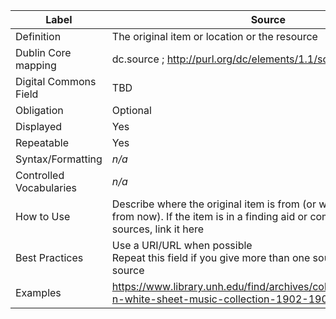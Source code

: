 | Label                   | Source                                                                                                                                                      |
| ----------------------- | ----------------------------------------------------------------------------------------------------------------------------------------------------------- |
| Definition              | The original item or location or the resource                                                                                                               |
| Dublin Core mapping     | dc.source ; <http://purl.org/dc/elements/1.1/source>                                                                                                        |
| Digital Commons Field   | TBD                                                                                                                                                         |
| Obligation              | Optional                                                                                                                                                    |
| Displayed               | Yes                                                                                                                                                         |
| Repeatable              | Yes                                                                                                                                                         |
| Syntax/Formatting       | _n/a_                                                                                                                                                       |
| Controlled Vocabularies | _n/a_                                                                                                                                                       |
| How to Use              | Describe where the original item is from (or where it can be linked from now). If the item is in a finding aid or comes from external sources, link it here |
| Best Practices          | Use a URI/URL when possible<br/>Repeat this field if you give more than one source/form of the source                                                       |
| Examples                | <https://www.library.unh.edu/find/archives/collections/henderson-n-white-sheet-music-collection-1902-1905>                                                  |
